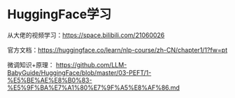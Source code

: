 # HuggingFace学习

从大佬的视频学习：https://space.bilibili.com/21060026

官方文档：<https://huggingface.co/learn/nlp-course/zh-CN/chapter1/1?fw=pt>  

微调知识+原理： https://github.com/LLM-BabyGuide/HuggingFace/blob/master/03-PEFT/1-%E5%BE%AE%E8%B0%83-%E5%9F%BA%E7%A1%80%E7%9F%A5%E8%AF%86.md
